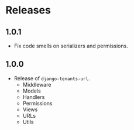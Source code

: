 # Releases

## 1.0.1

- Fix code smells on serializers and permissions.

## 1.0.0

- Release of `django-tenants-url`.
    - Middleware
    - Models
    - Handlers
    - Permissions
    - Views
    - URLs
    - Utils

